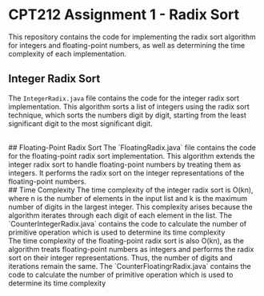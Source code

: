 # CPT212 Assignment 1 - Radix Sort

This repository contains the code for implementing the radix sort algorithm for integers and floating-point numbers, as well as determining the time complexity of each implementation.

## Integer Radix Sort
The `IntegerRadix.java` file contains the code for the integer radix sort implementation. This algorithm sorts a list of integers using the radix sort technique, which sorts the numbers digit by digit, starting from the least significant digit to the most significant digit.

<br> 
## Floating-Point Radix Sort
The `FloatingRadix.java` file contains the code for the floating-point radix sort implementation. This algorithm extends the integer radix sort to handle floating-point numbers by treating them as integers. It performs the radix sort on the integer representations of the floating-point numbers.

<br>
## Time Complexity
The time complexity of the integer radix sort is O(kn), where n is the number of elements in the input list and k is the maximum number of digits in the largest integer. This complexity arises because the algorithm iterates through each digit of each element in the list.
The `CounterIntegerRadix.java` contains the code to calculate the number of primitive operation which is used to determine its time complexity

<br>
The time complexity of the floating-point radix sort is also O(kn), as the algorithm treats floating-point numbers as integers and performs the radix sort on their integer representations. Thus, the number of digits and iterations remain the same.
The `CounterFloatingrRadix.java` contains the code to calculate the number of primitive operation which is used to determine its time complexity
